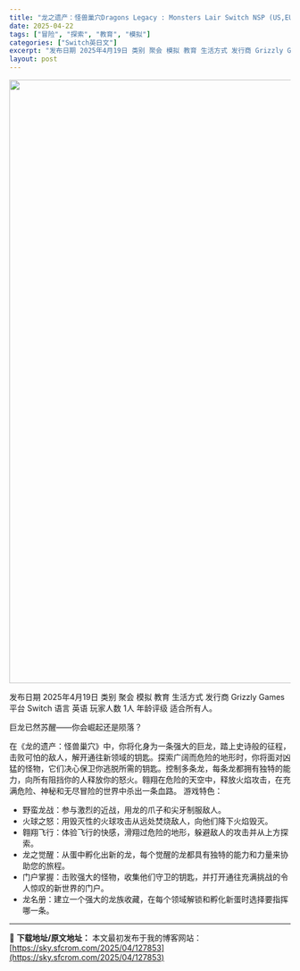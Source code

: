 ```yaml
---
title: "龙之遗产：怪兽巢穴Dragons Legacy : Monsters Lair Switch NSP (US,EU,JP,AS)"
date: 2025-04-22
tags: ["冒险", "探索", "教育", "模拟"]
categories: ["Switch英日文"]
excerpt: "发布日期 2025年4月19日 类别 聚会 模拟 教育 生活方式 发行商 Grizzly Games 平台 Switch 语言 英语 玩家人数 1人 年龄评级 适合所有人。 巨龙已然苏醒——你会崛起还是陨落？ 在《龙的遗产：怪兽巢穴》中，你将化身为一条强大的巨龙，踏上史诗般的征程，击败可怕的敌人，解&hellip;"
layout: post
---
```


<img class="aligncenter size-full wp-image-127849" src="https://sky.sfcrom.com/wp-content/uploads/2025/04/20250422123800100.webp" alt="" width="1920" height="1080" />

发布日期 2025年4月19日
类别 聚会 模拟 教育 生活方式
发行商 Grizzly Games
平台 Switch
语言 英语
玩家人数 1人
年龄评级 适合所有人。

巨龙已然苏醒——你会崛起还是陨落？

在《龙的遗产：怪兽巢穴》中，你将化身为一条强大的巨龙，踏上史诗般的征程，击败可怕的敌人，解开通往新领域的钥匙。探索广阔而危险的地形时，你将面对凶猛的怪物，它们决心保卫你逃脱所需的钥匙。控制多条龙，每条龙都拥有独特的能力，向所有阻挡你的人释放你的怒火。翱翔在危险的天空中，释放火焰攻击，在充满危险、神秘和无尽冒险的世界中杀出一条血路。
游戏特色：
- 野蛮龙战：参与激烈的近战，用龙的爪子和尖牙制服敌人。
- 火球之怒：用毁灭性的火球攻击从远处焚烧敌人，向他们降下火焰毁灭。
- 翱翔飞行：体验飞行的快感，滑翔过危险的地形，躲避敌人的攻击并从上方探索。
- 龙之觉醒：从蛋中孵化出新的龙，每个觉醒的龙都具有独特的能力和力量来协助您的旅程。
- 门户掌握：击败强大的怪物，收集他们守卫的钥匙，并打开通往充满挑战的令人惊叹的新世界的门户。
- 龙名册：建立一个强大的龙族收藏，在每个领域解锁和孵化新蛋时选择要指挥哪一条。

---
📖 **下载地址/原文地址：** 本文最初发布于我的博客网站：[https://sky.sfcrom.com/2025/04/127853](https://sky.sfcrom.com/2025/04/127853)
